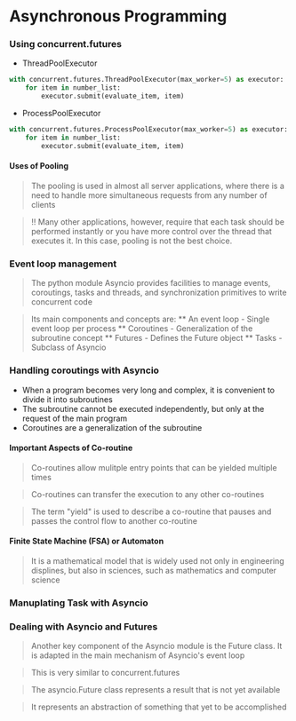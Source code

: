 # Asynchronous Programming

### Using concurrent.futures

* ThreadPoolExecutor

```python
with concurrent.futures.ThreadPoolExecutor(max_worker=5) as executor:
    for item in number_list:
        executor.submit(evaluate_item, item)
```

* ProcessPoolExecutor

```python
with concurrent.futures.ProcessPoolExecutor(max_worker=5) as executor:
    for item in number_list:
        executor.submit(evaluate_item, item)
```

#### Uses of Pooling
> The pooling is used in almost all server applications, where there is a need to handle more simultaneous requests from any number of clients

> !! Many other applications, however, require that each task should be performed instantly or you have more control over the thread that executes it. In this case, pooling is not the best choice.



### Event loop management

> The python module Asyncio provides facilities to manage events, coroutings, tasks and threads, and synchronization primitives to write concurrent code

> Its main components and concepts are:
    ** An event loop - Single event loop per process
    ** Coroutines - Generalization of the subroutine concept
    ** Futures - Defines the Future object
    ** Tasks - Subclass of Asyncio




### Handling coroutings with Asyncio

* When a program becomes very long and complex, it is convenient to divide it into subroutines
* The subroutine cannot be executed independently, but only at the request of the main program
* Coroutines are a generalization of the subroutine

#### Important Aspects of Co-routine
> Co-routines allow mulitple entry points that can be yielded multiple times

> Co-routines can transfer the execution to any other co-routines

> The term "yield" is used to describe a co-routine that pauses and passes the control flow to another co-routine

#### Finite State Machine (FSA) or Automaton

> It is a mathematical model that is widely used not only in engineering displines, but also in sciences, such as mathematics and computer science


### Manuplating Task with Asyncio



### Dealing with Asyncio and Futures

> Another key component of the Asyncio module is the Future class. It is adapted in the main mechanism of Asyncio's event loop

> This is very similar to concurrent.futures

> The asyncio.Future class represents a result that is not yet available

> It represents an abstraction of something that yet to be accomplished

